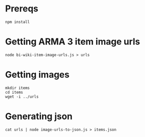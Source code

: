 
# Prereqs

    npm install

# Getting ARMA 3 item image urls

    node bi-wiki-item-image-urls.js > urls

# Getting images

    mkdir items
    cd items
    wget -i ../urls

# Generating json

    cat urls | node image-urls-to-json.js > items.json
